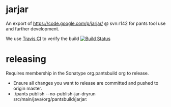 jarjar
==========

An export of https://code.google.com/p/jarjar/ @ svn:r142 for pants tool use and further
development.

We use [Travis CI](https://travis-ci.org) to verify the build
[![Build Status](https://travis-ci.org/pantsbuild/jarjar.svg?branch=master)](https://travis-ci.org/pantsbuild/jarjar)

releasing
=========

Requires membership in the Sonatype org.pantsbuild org to release.

+ Ensure all changes you want to release are committed and pushed to origin master.
+ ./pants publish --no-publish-jar-dryrun src/main/java/org/pantsbuild/jarjar:
